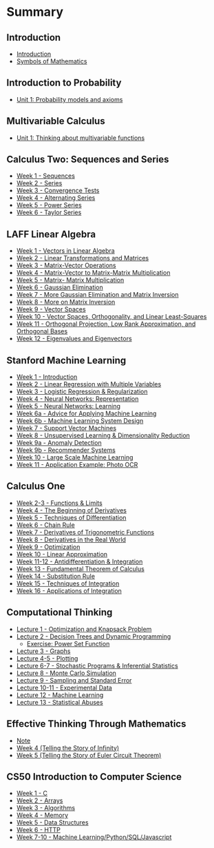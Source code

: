 # Summary

## Introduction

* [Introduction](README.md)
* [Symbols of Mathematics](SYMBOLS.md)

## Introduction to Probability

* [Unit 1: Probability models and axioms](introduction-to-probability/unit-1.md)

<!--
* [Unit 2: Conditioning and independence](introduction-to-probability/unit-2.md)
* [Unit 3: Counting](introduction-to-probability/unit-3.md)
* [Unit 4: Discrete random variables](introduction-to-probability/unit-4.md)
* [Unit 5: Continuous random variables](introduction-to-probability/unit-5.md)
* [Unit 6: Further topics on random variables](introduction-to-probability/unit-6.md)
* [Unit 7: Bayesian inference](introduction-to-probability/unit-7.md)
* [Unit 8: Limit theorems and classical statistics](introduction-to-probability/unit-8.md)
* [Unit 9: Bernoulli and Poisson processes](introduction-to-probability/unit-9.md)
* [Unit 10: Markov chains](introduction-to-probability/unit-10.md)
-->

## Multivariable Calculus

* [Unit 1: Thinking about multivariable functions](multivariable-calculus/unit-1.md)

<!--
* [Unit 2: Derivatives of multivariable functions](multivariable-calculus/unit-2.md)
* [Unit 3: Applications of multivariable derivatives](multivariable-calculus/unit-3.md)
* [Unit 4: Integrating multivariable functions](multivariable-calculus/unit-4.md)
* [Unit 5: Green's, Stokes', and the divergence theorems](multivariable-calculus/unit-5.md)
-->

<!--
## Stanford Statistical Learning

* [Chapter 2 - Overview of Statistical Learning](statistical-learning/chapter-2.md)
* Chapter 3 - Linear Regression
* Chapter 4 - Classification
* Chapter 5 - Resampling Methods
* Chapter 6 - Linear Model Selection and Regularization
* Chapter 7 - Moving Beyond Linearity
* Chapter 8 - Tree-Based Methods
* Chapter 9 - Support Vector Machines
* Chapter 10 - Unsupervised Learning
-->

<!--
## Algorithms: Part I

* [1 - Union-Find](algorithms-1/1-union-find.md)
* [2 - Analysis of Algorithms](algorithms-1/2-analysis-of-algorithms.md)
-->

## Calculus Two: Sequences and Series

* [Week 1 - Sequences](calculus-two/week-1.md)
* [Week 2 - Series](calculus-two/week-2.md)
* [Week 3 - Convergence Tests](calculus-two/week-3.md)
* [Week 4 - Alternating Series](calculus-two/week-4.md)
* [Week 5 - Power Series](calculus-two/week-5.md)
* [Week 6 - Taylor Series](calculus-two/week-6.md)

## LAFF Linear Algebra

* [Week 1 - Vectors in Linear Algebra](laff-linear-algebra/week-1.md) 
* [Week 2 - Linear Transformations and Matrices](laff-linear-algebra/week-2.md)
* [Week 3 - Matrix-Vector Operations](laff-linear-algebra/week-3.md)
* [Week 4 - Matrix-Vector to Matrix-Matrix Multiplication](laff-linear-algebra/week-4.md)
* [Week 5 - Matrix- Matrix Multiplication](laff-linear-algebra/week-5.md)
* [Week 6 - Gaussian Elimination](laff-linear-algebra/week-6.md)
* [Week 7 - More Gaussian Elimination and Matrix Inversion](laff-linear-algebra/week-7.md)
* [Week 8 - More on Matrix Inversion](laff-linear-algebra/week-8.md)
* [Week 9 - Vector Spaces](laff-linear-algebra/week-9.md)
* [Week 10 - Vector Spaces, Orthogonality, and Linear Least-Squares](laff-linear-algebra/week-10.md)
* [Week 11 - Orthogonal Projection, Low Rank Approximation, and Orthogonal Bases](laff-linear-algebra/week-11.md)
* [Week 12 - Eigenvalues and Eigenvectors](laff-linear-algebra/week-12.md)

## Stanford Machine Learning

* [Week 1 - Introduction](stanford-machine-learning/week-1.md)
* [Week 2 - Linear Regression with Multiple Variables](stanford-machine-learning/week-2.md)
* [Week 3 - Logistic Regression & Regularization](stanford-machine-learning/week-3.md)
* [Week 4 - Neural Networks: Representation](stanford-machine-learning/week-4.md)
* [Week 5 - Neural Networks: Learning](stanford-machine-learning/week-5.md)
* [Week 6a - Advice for Applying Machine Learning](stanford-machine-learning/week-6a.md)
* [Week 6b - Machine Learning System Design](stanford-machine-learning/week-6b.md)
* [Week 7 - Support Vector Machines](stanford-machine-learning/week-7.md)
* [Week 8 - Unsupervised Learning & Dimensionality Reduction](stanford-machine-learning/week-8.md)
* [Week 9a - Anomaly Detection](stanford-machine-learning/week-9a.md)
* [Week 9b - Recommender Systems](stanford-machine-learning/week-9b.md)
* [Week 10 - Large Scale Machine Learning](stanford-machine-learning/week-10.md)
* [Week 11 - Application Example: Photo OCR](stanford-machine-learning/week-11.md)

## Calculus One

* [Week 2-3 - Functions & Limits](calculus-one/week-2-3.md)
* [Week 4 - The Beginning of Derivatives](calculus-one/week-4.md)
* [Week 5 - Techniques of Differentiation](calculus-one/week-5.md)
* [Week 6 - Chain Rule](calculus-one/week-6.md)
* [Week 7 - Derivatives of Trigonometric Functions](calculus-one/week-7.md)
* [Week 8 - Derivatives in the Real World](calculus-one/week-8.md)
* [Week 9 - Optimization](calculus-one/week-9.md)
* [Week 10 - Linear Approximation](calculus-one/week-10.md)
* [Week 11-12 - Antidifferentiation & Integration](calculus-one/week-11-12.md)
* [Week 13 - Fundamental Theorem of Calculus](calculus-one/week-13.md)
* [Week 14 - Substitution Rule](calculus-one/week-14.md)
* [Week 15 - Techniques of Integration](calculus-one/week-15.md)
* [Week 16 - Applications of Integration](calculus-one/week-16.md)

## Computational Thinking

* [Lecture 1 - Optimization and Knapsack Problem](computational-thinking/lecture-1.md)
* [Lecture 2 - Decision Trees and Dynamic Programming](computational-thinking/lecture-2.md)
  * [Exercise: Power Set Function](computational-thinking/lecture-2-powerset.md)
* [Lecture 3 - Graphs](computational-thinking/lecture-3.md)
* [Lecture 4-5 - Plotting](computational-thinking/lecture-4-5.md)
* [Lecture 6-7 - Stochastic Programs & Inferential Statistics](computational-thinking/lecture-6-7.md)
* [Lecture 8 - Monte Carlo Simulation](computational-thinking/lecture-8.md)
* [Lecture 9 - Sampling and Standard Error](computational-thinking/lecture-9.md)
* [Lecture 10-11 - Experimental Data](computational-thinking/lecture-10-11.md)
* [Lecture 12 - Machine Learning](computational-thinking/lecture-12.md)
* [Lecture 13 - Statistical Abuses](computational-thinking/lecture-13.md)


## Effective Thinking Through Mathematics

* [Note](effective-thinking-through-mathematics/note.md)
* [Week 4 (Telling the Story of Infinity)](effective-thinking-through-mathematics/week-4-telling-the-story-of-infinity.md)
* [Week 5 (Telling the Story of Euler Circuit Theorem)](effective-thinking-through-mathematics/week-5-telling-the-story-of-the-euler-circuit-theorem.md)


## CS50 Introduction to Computer Science

* [Week 1 - C](cs50/week-1.md)
* [Week 2 - Arrays](cs50/week-2.md)
* [Week 3 - Algorithms](cs50/week-3.md)
* [Week 4 - Memory](cs50/week-4.md)
* [Week 5 - Data Structures](cs50/week-5.md)
* [Week 6 - HTTP](cs50/week-6.md)
* [Week 7-10 - Machine Learning/Python/SQL/Javascript](cs50/week-7-10.md)

